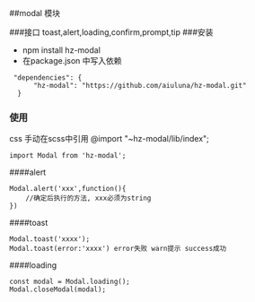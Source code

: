 
##modal 模块

###接口
toast,alert,loading,confirm,prompt,tip
###安装
* npm install hz-modal
* 在package.json 中写入依赖
````
 "dependencies": {
      "hz-modal": "https://github.com/aiuluna/hz-modal.git"
  }
````
### 使用
css 手动在scss中引用 @import "~hz-modal/lib/index";
````
import Modal from 'hz-modal';
````
####alert
````
Modal.alert('xxx',function(){
    //确定后执行的方法, xxx必须为string
})
````
####toast
````
Modal.toast('xxxx');
Modal.toast(error:'xxxx') error失败 warn提示 success成功
````
####loading
````
const modal = Modal.loading();
Modal.closeModal(modal);
````
